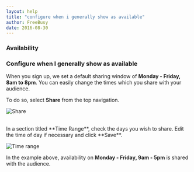 ```yaml
---
layout: help
title: "configure when i generally show as available"
author: FreeBusy
date: 2016-08-30
---
```



### **Availability**

### Configure when I generally show as available

When you sign up, we set a default sharing window of **Monday - Friday, 8am to 8pm**.
You can easily change the times which you share with your audience.

To do so, select **Share** from the top navigation.

![Share](http://i.imgur.com/Px64Woa.png)

<br>
In a section titled **Time Range**, check the days you wish to share.
Edit the time of day if necessary and click **Save**.

![Time range](http://i.imgur.com/iJBGvBD.png)

In the example above, availability on **Monday - Friday, 9am - 5pm** is shared with the audience.
